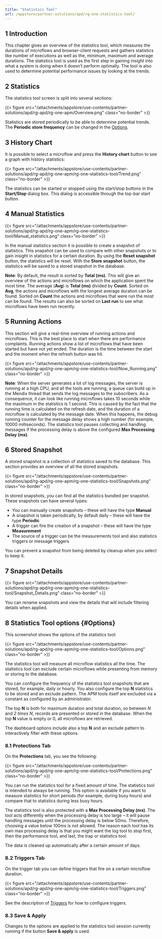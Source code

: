 ```yaml
---
title: "Statistics Tool"
url: /appstore/partner-solutions/apd/rg-one-statistics-tool/
---
```


## 1 Introduction

This chapter gives an overview of the statistics tool, which measures the durations of microflows and browser-client requests and gathers statistics like number of executions as well as the, minimum, maximum and average durations. The statistics tool is used as the first step in gaining insight into what a system is doing when it doesn’t perform  optimally. The tool is also used to determine potential performance issues by looking at the trends.

## 2 Statistics

The statistics tool screen is split into several sections:

{{< figure src="/attachments/appstore/use-contents/partner-solutions/apd/rg-apd/rg-one-apm/Overview.png" class="no-border" >}}

Statistics are stored periodically to be able to determine potential trends. The **Periodic store frequency** can be changed in the [Options](#Options).   

## 3 History Chart

It is possible to select a microflow and press the **History chart** button to see a graph with history statistics:  

{{< figure src="/attachments/appstore/use-contents/partner-solutions/apd/rg-apd/rg-one-apm/rg-one-statistics-tool/Trend.png" class="no-border" >}}

The statistics can be started or stopped using the start/stop buttons in the **Start/Stop** dialog box. This dialog is accessible through the top-bar start button.

## 4 Manual Statistics

{{< figure src="/attachments/appstore/use-contents/partner-solutions/apd/rg-apd/rg-one-apm/rg-one-statistics-tool/Manual_statistics.png" class="no-border" >}}  

In the manual statistics section it is possible to create a snapshot of statistics. This snapshot can be used to compare with other snapshots or to gain insight in statistics for a certain duration. By using the **Reset snapshot** button, the statistics will be reset. With the **Store snapshot** button, the statistics will be saved to a stored snapshot in the database.

**Note**: By default, the result is sorted by **Total (ms)**. This will give an overview of the actions and microflows on which the application spent the most time. The average (**Avg**) is **Total (ms)** divided by **Count**. Sorted on **Avg**, the actions and microflows with the longest average duration can be found. Sorted on **Count** the actions and microflows that were run the most can be found. The results can also be sorted on **Last run** to see what microflows have been run recently.

## 5 Running Actions

This section will give a real-time overview of running actions and microflows. This is the best place to start when there are performance complaints. Running actions show a list of microflows that have been started but have not yet ended. The duration is the time between the start and the moment when the refresh button was hit.

{{< figure src="/attachments/appstore/use-contents/partner-solutions/apd/rg-apd/rg-one-apm/rg-one-statistics-tool/Now_Running.png" class="no-border" >}}

**Note**: When the server generates a lot of log messages, the server is running at a high CPU, and all the tools are running, a queue can build up in the Mendix thread that sends the log messages to the subscribers. As a consequence, it can look like running microflows takes 10 seconds while the maximum in the statistics is 1 second. This is caused by the fact that the running time is calculated on the refresh date, and the duration of a microflow is calculated by the message date. When this happens, the debug running counter for the message delay shows a high number (for example, 10000 milliseconds). The statistics tool pauses collecting and handling messages if the processing delay is above the configured **Max Processing Delay (ms)**.

## 6 Stored Snapshot

A stored snapshot is a collection of statistics saved to the database. This section provides an overview  of all the stored snapshots.

{{< figure src="/attachments/appstore/use-contents/partner-solutions/apd/rg-apd/rg-one-apm/rg-one-statistics-tool/Snapshots.png" class="no-border" >}}

In stored snapshots, you can find all the statistics bundled per snapshot. These snapshots can have several types: 

* You can manually create snapshots – these will have the type **Manual**
* A snapshot is taken periodically, by default daily – these will have the type **Periodic**
* A trigger can fire the creation of a snapshot – these will have the type **Measurement**
* The source of a trigger can be the measurements tool and also statistics triggers or message triggers

You can prevent a snapshot from being deleted by cleanup when you select to keep it.

## 7 Snapshot Details

{{< figure src="/attachments/appstore/use-contents/partner-solutions/apd/rg-apd/rg-one-apm/rg-one-statistics-tool/Snapshot_Details.png" class="no-border" >}}

You can rename snapshots and view the details that will include filtering details when applied.

## 8 Statistics Tool options {#Options}

This screenshot shows the options of the statistics tool:

{{< figure src="/attachments/appstore/use-contents/partner-solutions/apd/rg-apd/rg-one-apm/rg-one-statistics-tool/Options.png" class="no-border" >}}

The statistics tool will measure all microflow statistics all the time. The statistics tool can exclude certain microflows while presenting from memory or storing to the database.

You can configure the frequency of the statistics tool snapshots that are stored, for example, daily or hourly. You also configure the top **N** statistics to be stored and an exclude pattern. The APM tools itself are excluded via a constant as configured by an administrator.

The top **N** is both for maximum duration and total duration, so between *N* and *2 times N*, records are presented or stored in the database. When the top **N** value is empty or 0, all microflows are retrieved.

The dashboard options include also a top **N** and an exclude pattern to interactively filter with these options.

### 8.1 Protections Tab

On the **Protections** tab, you see the following:

{{< figure src="/attachments/appstore/use-contents/partner-solutions/apd/rg-apd/rg-one-apm/rg-one-statistics-tool/Protections.png" class="no-border" >}}

You can run the statistics tool for a fixed amount of time. The statistics tool is intended to always be running. This option is available if you want to measure statistics for short periods (for example, during busy hours) and compare that to statistics during less busy hours.

The statistics tool is also protected with a **Max Processing Delay (ms)**. The tool acts differently when the processing delay is too large – it will pause handling messages until the processing delay is below 50ms. Therefore, choosing a value below 100ms is not allowed. The reason each tool has its own max processing delay is that you might want the log tool to stop first, then the performance tool, and last, the trap or statistics tool.

The data is cleaned up automatically after a certain amount of days.

### 8.2 Triggers Tab

On the trigger tab you can define triggers that fire on a certain microflow duration.

{{< figure src="/attachments/appstore/use-contents/partner-solutions/apd/rg-apd/rg-one-apm/rg-one-statistics-tool/Triggers.png" class="no-border" >}}

See the description of [Triggers](/appstore/partner-solutions/apd/rg-one-triggers/) for how to configure triggers.

### 8.3 Save & Apply

Changes to the options are applied to the statistics tool session currently running if the button **Save & apply** is used.
